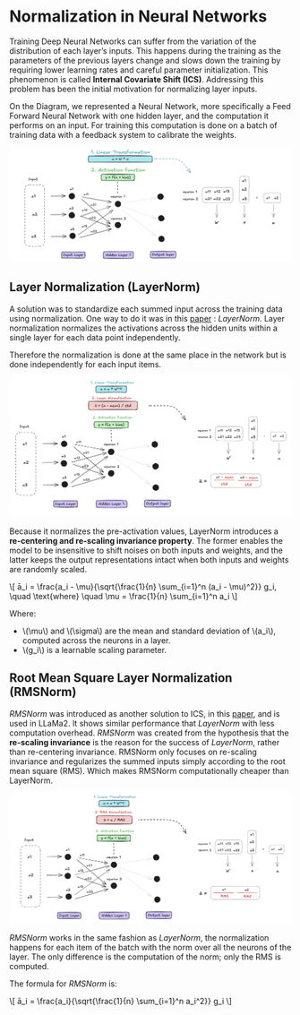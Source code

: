 # Normalization in Neural Networks

Training Deep Neural Networks can suffer from the variation of the distribution of each layer’s inputs. This happens during the training as the parameters of the previous layers change and slows down the training by requiring lower learning rates and careful parameter initialization. This phenomenon is called **Internal Covariate Shift (ICS)**. Addressing this problem has been the initial motivation for normalizing layer inputs.

On the Diagram, we represented a Neural Network, more specifically a Feed Forward Neural Network with one hidden layer, and the computation it performs on an input. For training this computation is done on a batch of training data with a feedback system to calibrate the weights.

![image](./img/ch04-basic.png)

## Layer Normalization (LayerNorm)

A solution was to standardize each summed input across the training data using normalization. One way to do it was in this [paper](https://arxiv.org/pdf/1607.06450) : *LayerNorm*. Layer normalization normalizes the activations across the hidden units within a single layer for each data point independently. 

Therefore the normalization is done at the same place in the network but is done independently for each input items.

![image](./img/ch04-layer-norm.png)

Because it normalizes the pre-activation values, LayerNorm introduces a **re-centering and re-scaling invariance property**. The former enables the model to be insensitive to shift noises on both inputs and weights, and the latter keeps the output representations intact when both inputs and weights are randomly scaled. 

\\[
ā_i = \frac{a_i - \mu}{\sqrt{\frac{1}{n} \sum_{i=1}^n (a_i - \mu)^2}} g_i, \quad \text{where} \quad \mu = \frac{1}{n} \sum_{i=1}^n a_i
\\]

Where:
- \\(\mu\\) and \\(\sigma\\) are the mean and standard deviation of \\(a_i\\), computed across the neurons in a layer.
- \\(g_i\\) is a learnable scaling parameter.



## Root Mean Square Layer Normalization (RMSNorm)

*RMSNorm* was introduced as another solution to ICS, in this [paper](https://arxiv.org/pdf/1910.07467), and is used in LLaMa2. It shows similar performance that *LayerNorm* with less computation overhead. *RMSNorm* was created from the hypothesis that the **re-scaling invariance** is the reason for the success of *LayerNorm*, rather than re-centering invariance. RMSNorm only focuses on re-scaling invariance and regularizes the summed inputs simply according to the root mean square (RMS). Which makes RMSNorm computationally cheaper than LayerNorm.


![image](./img/ch04-RMS.png)

*RMSNorm* works in the same fashion as *LayerNorm*, the normalization happens for each item of the batch with the norm over all the neurons of the layer. The only difference is the computation of the norm; only the RMS is computed.

The formula for *RMSNorm* is:

\\[
ā_i = \frac{a_i}{\sqrt{\frac{1}{n} \sum_{i=1}^n a_i^2}} g_i
\\]

